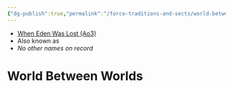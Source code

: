 ```yaml
---
{"dg-publish":true,"permalink":"/force-traditions-and-sects/world-between-worlds/","tags":["universal light dark","forceblief religion","beliefs","unfinished"]}
---
```


- [When Eden Was Lost (Ao3)](https://archiveofourown.org/works/19334440/chapters/45992584)
- Also known as 
- *No other names on record*
# World Between Worlds

